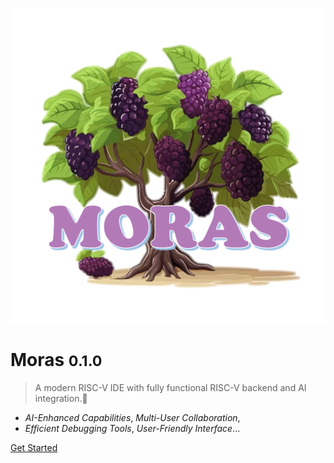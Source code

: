 <!-- _coverpage.md -->

![Logo](assets/index_logo.png)

# Moras <small>0.1.0</small>

> A modern RISC-V IDE with fully functional RISC-V backend and AI integration.🚀

- *AI-Enhanced Capabilities*, *Multi-User Collaboration*, 
- *Efficient Debugging Tools*, *User-Friendly Interface*...

[Get Started](README.md)
